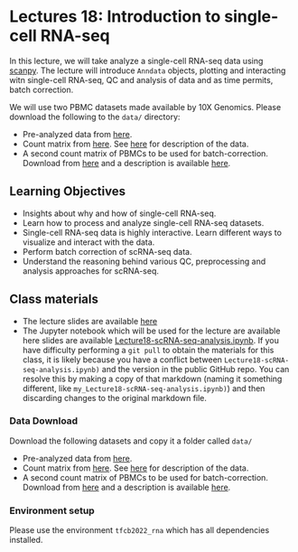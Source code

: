 # Lectures 18: Introduction to single-cell RNA-seq

In this lecture, we will take analyze a single-cell RNA-seq data using [scanpy](https://scanpy.readthedocs.io/en/stable/). The lecture will introduce `Anndata` objects, plotting and interacting witn single-cell RNA-seq, QC and analysis of data and as time permits, batch correction. 

We will use two PBMC datasets made available by 10X Genomics. Please download the following to the `data/` directory:
- Pre-analyzed data from [here](https://drive.google.com/file/d/1Wfd6jHnLFsOBheMfzgryRjYei0xGJsFN/view?usp=share_link). 
- Count matrix from  [here](https://cf.10xgenomics.com/samples/cell-exp/3.0.0/pbmc_10k_protein_v3/pbmc_10k_protein_v3_filtered_feature_bc_matrix.h5). See [here](https://support.10xgenomics.com/single-cell-gene-expression/datasets/3.0.0/pbmc_10k_protein_v3) for description of the data.
- A second count matrix of PBMCs to be used for batch-correction. Download from [here](https://cf.10xgenomics.com/samples/cell-exp/6.1.0/10k_PBMC_3p_nextgem_Chromium_X/10k_PBMC_3p_nextgem_Chromium_X_filtered_feature_bc_matrix.h5) and a description is available [here](https://cf.10xgenomics.com/samples/cell-exp/6.1.0/10k_PBMC_3p_nextgem_Chromium_X/10k_PBMC_3p_nextgem_Chromium_X_web_summary.html).


## Learning Objectives 
- Insights about why and how of single-cell RNA-seq.
- Learn how to process and analyze single-cell RNA-seq datasets. 
- Single-cell RNA-seq data is highly interactive. Learn different ways to visualize and interact with the data.
- Perform batch correction of scRNA-seq data.
- Understand the reasoning behind various QC, preprocessing and analysis approaches for scRNA-seq. 

## Class materials
- The lecture slides are available [here](Lecture18_singlecell_RNAseq_slides.pdf)
- The Jupyter notebook which will be used for the lecture are available here slides are available [Lecture18-scRNA-seq-analysis.ipynb](Lecture18-scRNA-seq-analysis.ipynb). If you have difficulty performing a `git pull` to obtain the materials for this class, it is likely because you have a conflict between `Lecture18-scRNA-seq-analysis.ipynb)` and the version in the public GitHub repo. You can resolve this by making a copy of that markdown (naming it something different, like `my_Lecture18-scRNA-seq-analysis.ipynb)`) and then discarding changes to the original markdown file. 

### Data Download
Download the following datasets and copy it a folder called `data/`
- Pre-analyzed data from [here](https://drive.google.com/file/d/1Wfd6jHnLFsOBheMfzgryRjYei0xGJsFN/view?usp=share_link). 
- Count matrix from  [here](https://cf.10xgenomics.com/samples/cell-exp/3.0.0/pbmc_10k_protein_v3/pbmc_10k_protein_v3_filtered_feature_bc_matrix.h5). See [here](https://support.10xgenomics.com/single-cell-gene-expression/datasets/3.0.0/pbmc_10k_protein_v3) for description of the data.
- A second count matrix of PBMCs to be used for batch-correction. Download from [here](https://cf.10xgenomics.com/samples/cell-exp/6.1.0/10k_PBMC_3p_nextgem_Chromium_X/10k_PBMC_3p_nextgem_Chromium_X_filtered_feature_bc_matrix.h5) and a description is available [here](https://cf.10xgenomics.com/samples/cell-exp/6.1.0/10k_PBMC_3p_nextgem_Chromium_X/10k_PBMC_3p_nextgem_Chromium_X_web_summary.html).

### Environment setup
Please use the environment `tfcb2022_rna` which has all dependencies installed.

```
